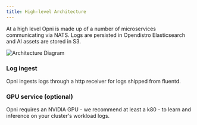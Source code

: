 ```yaml
---
title: High-level Architecture
---
```


At a high level Opni is made up of a number of microservices communicating via NATS.  Logs are persisted in Opendistro Elasticsearch and AI assets are stored in S3.

![Architecture Diagram](/img/opni-high-level-arch.png)

### Log ingest
Opni ingests logs through a http receiver for logs shipped from fluentd.

### GPU service (optional)
Opni requires an NVIDIA GPU - we recommend at least a k80 - to learn and inference on your cluster's workload logs.

